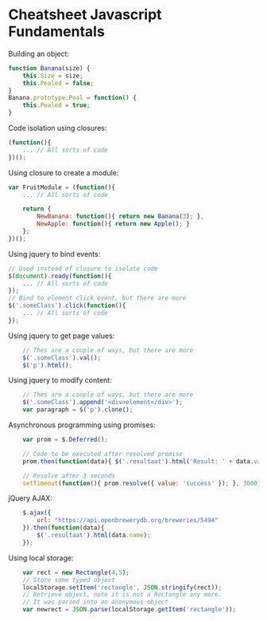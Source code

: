 # Cheatsheet Javascript Fundamentals

Building an object:
```js
function Banana(size) {
    this.Size = size;
    this.Pealed = false;
}
Banana.prototype.Peal = function() {
    this.Pealed = true;
}
```

Code isolation using closures:

```js
(function(){
    ... // All sorts of code
})();
```

Using closure to create a module:

```js
var FruitModule = (function(){
    ... // All sorts of code

    return {
        NewBanana: function(){ return new Banana(3); },
        NewApple: function(){ return new Apple(); }
    };
})();
```

Using jquery to bind events:

```js
// Used instead of closure to isolate code
$(document).ready(function(){
    ... // All sorts of code
});
// Bind to element click event, but there are more
$('.someClass').click(function(){
    ... // All sorts of code
});
```

Using jquery to get page values:

```js
    // Thes are a couple of ways, but there are more
    $('.someClass').val();
    $('p').html();
```

Using jquery to modify content:

```js
    // Thes are a couple of ways, but there are more
    $('.someClass').append('<div>element</div>');
    var paragraph = $('p').clone();
```

Asynchronous programming using promises:

```js
    var prom = $.Deferred();

    // Code to be executed after resolved promise
	prom.then(function(data){ $('.resultaat').html('Result: ' + data.value); });

    // Resolve after 3 seconds
    setTimeout(function(){ prom.resolve({ value: 'success' }); }, 3000);
```

jQuery AJAX:
```js
	$.ajax({
		url: "https://api.openbrewerydb.org/breweries/5494"
	}).then(function(data){
		$('.resultaat').html(data.name);
    });
```

Using local storage:
```js
	var rect = new Rectangle(4,5);
    // Store some typed object
	localStorage.setItem('rectangle', JSON.stringify(rect));
    // Retrieve object, note it is not a Rectangle any more.
    // It was parsed into an anonymous object
	var newrect = JSON.parse(localStorage.getItem('rectangle'));
```